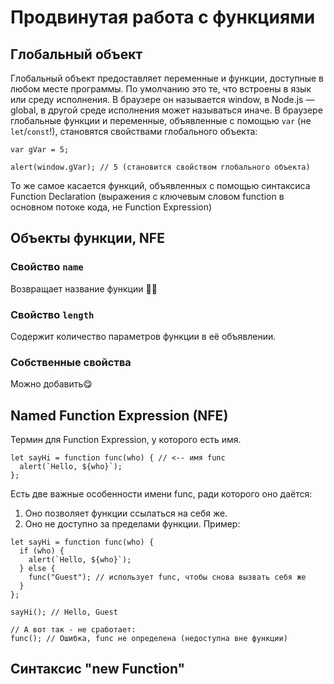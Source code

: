 # Продвинутая работа с функциями
## Глобальный объект
Глобальный объект предоставляет переменные и функции, доступные в любом месте программы. По умолчанию это те, что встроены в язык или среду исполнения.
В браузере он называется window, в Node.js — global, в другой среде исполнения может называться иначе.
В браузере глобальные функции и переменные, объявленные с помощью `var` (не `let`/`const`!), становятся свойствами глобального объекта:
```
var gVar = 5;

alert(window.gVar); // 5 (становится свойством глобального объекта)
```
То же самое касается функций, объявленных с помощью синтаксиса Function Declaration (выражения с ключевым словом function в основном потоке кода, не Function Expression)
## Объекты функции, NFE
### Свойство `name`
Возвращает название функции 🤷‍♀️
### Свойство `length`
Содержит количество параметров функции в её объявлении.
### Собственные свойства
Можно добавить😋

## Named Function Expression (NFE)
Термин для Function Expression, у которого есть имя.
```
let sayHi = function func(who) { // <-- имя func
  alert(`Hello, ${who}`);
};
```
Есть две важные особенности имени func, ради которого оно даётся:
1. Оно позволяет функции ссылаться на себя же.
2. Оно не доступно за пределами функции.
Пример:
```
let sayHi = function func(who) {
  if (who) {
    alert(`Hello, ${who}`);
  } else {
    func("Guest"); // использует func, чтобы снова вызвать себя же
  }
};

sayHi(); // Hello, Guest

// А вот так - не cработает:
func(); // Ошибка, func не определена (недоступна вне функции)
```
## Синтаксис "new Function"
